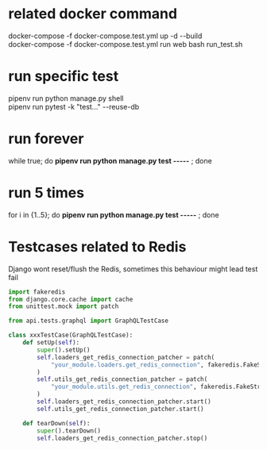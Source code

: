 # related docker command
docker-compose -f docker-compose.test.yml up -d --build <br />
docker-compose -f docker-compose.test.yml run web bash run_test.sh <br />

# run specific test
pipenv run python manage.py shell  <br />
pipenv run pytest -k "test..." --reuse-db  <br />

# run forever 
while true; do **pipenv run python manage.py test -----** ; done

# run 5 times
for i in {1..5}; do **pipenv run python manage.py test -----** ; done

# Testcases related to Redis
Django wont reset/flush the Redis, sometimes this behaviour might lead test fail

```Python
import fakeredis
from django.core.cache import cache
from unittest.mock import patch

from api.tests.graphql import GraphQLTestCase

class xxxTestCase(GraphQLTestCase):
    def setUp(self):
        super().setUp()
        self.loaders_get_redis_connection_patcher = patch(
            "your_module.loaders.get_redis_connection", fakeredis.FakeStrictRedis
        )
        self.utils_get_redis_connection_patcher = patch(
            "your_module.utils.get_redis_connection", fakeredis.FakeStrictRedis
        )
        self.loaders_get_redis_connection_patcher.start()
        self.utils_get_redis_connection_patcher.start()

    def tearDown(self):
        super().tearDown()
        self.loaders_get_redis_connection_patcher.stop()
```
